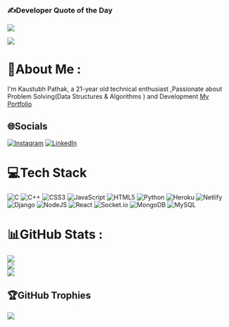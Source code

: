 ### ✍️Developer Quote of the Day
![](https://quotes-github-readme.vercel.app/api?type=horizontal&theme=dark)

[![](https://visitcount.itsvg.in/api?id=kaustubh0777&icon=9&color=1)](https://visitcount.itsvg.in)

# 💫About Me :

I'm Kaustubh Pathak, a 21-year old technical enthusiast ,Passionate about Problem Solving(Data Structures & Algorithms ) and Development
<a href="https://kaustubh0777.netlify.app/">My Portfolio</a>



## 🌐Socials
[![Instagram](https://img.shields.io/badge/Instagram-%23E4405F.svg?logo=Instagram&logoColor=white)](https://instagram.com/kaustubh_0777) [![LinkedIn](https://img.shields.io/badge/LinkedIn-%230077B5.svg?logo=linkedin&logoColor=white)](https://linkedin.com/in/kaustubh-pathak-18123b172) 

# 💻Tech Stack
![C](https://img.shields.io/badge/c-%2300599C.svg?style=for-the-badge&logo=c&logoColor=white) ![C++](https://img.shields.io/badge/c++-%2300599C.svg?style=for-the-badge&logo=c%2B%2B&logoColor=white) ![CSS3](https://img.shields.io/badge/css3-%231572B6.svg?style=for-the-badge&logo=css3&logoColor=white) ![JavaScript](https://img.shields.io/badge/javascript-%23323330.svg?style=for-the-badge&logo=javascript&logoColor=%23F7DF1E) ![HTML5](https://img.shields.io/badge/html5-%23E34F26.svg?style=for-the-badge&logo=html5&logoColor=white) ![Python](https://img.shields.io/badge/python-3670A0?style=for-the-badge&logo=python&logoColor=ffdd54) ![Heroku](https://img.shields.io/badge/heroku-%23430098.svg?style=for-the-badge&logo=heroku&logoColor=white) ![Netlify](https://img.shields.io/badge/netlify-%23000000.svg?style=for-the-badge&logo=netlify&logoColor=#00C7B7) ![Django](https://img.shields.io/badge/django-%23092E20.svg?style=for-the-badge&logo=django&logoColor=white) ![NodeJS](https://img.shields.io/badge/node.js-6DA55F?style=for-the-badge&logo=node.js&logoColor=white) ![React](https://img.shields.io/badge/react-%2320232a.svg?style=for-the-badge&logo=react&logoColor=%2361DAFB) ![Socket.io](https://img.shields.io/badge/Socket.io-black?style=for-the-badge&logo=socket.io&badgeColor=010101) ![MongoDB](https://img.shields.io/badge/MongoDB-%234ea94b.svg?style=for-the-badge&logo=mongodb&logoColor=white) ![MySQL](https://img.shields.io/badge/mysql-%2300f.svg?style=for-the-badge&logo=mysql&logoColor=white)
# 📊GitHub Stats :
![](https://github-readme-stats.vercel.app/api?username=kaustubh0777&theme=dark&hide_border=false&include_all_commits=true&count_private=false)<br/>
![](https://github-readme-streak-stats.herokuapp.com/?user=kaustubh0777&theme=dark&hide_border=false)<br/>
![](https://github-readme-stats.vercel.app/api/top-langs/?username=kaustubh0777&theme=dark&hide_border=false&include_all_commits=true&count_private=false&layout=compact)

## 🏆GitHub Trophies
![](https://github-profile-trophy.vercel.app/?username=kaustubh0777&theme=radical&no-frame=false&no-bg=false&margin-w=4)



